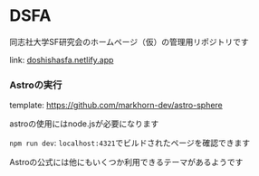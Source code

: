 # DSFA
同志社大学SF研究会のホームページ（仮）の管理用リポジトリです

link: [doshishasfa.netlify.app](https://doshishasfa.netlify.app/)

### Astroの実行
template: https://github.com/markhorn-dev/astro-sphere

astroの使用にはnode.jsが必要になります

```npm run dev```: ```localhost:4321```でビルドされたページを確認できます

Astroの公式には他にもいくつか利用できるテーマがあるようです